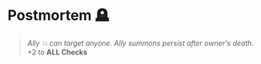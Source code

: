 # **Postmortem** 🪦
> *Ally 💥 can target anyone. Ally summons persist after owner's death.*
+2 to __ALL Checks__
